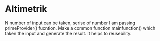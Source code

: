 # Altimetrik
N number of input can be taken, serise of number I am passing primeProvider() fucntion.
Make a common function mainfunction() which taken the input and generate the result. It helps to reusebility.
